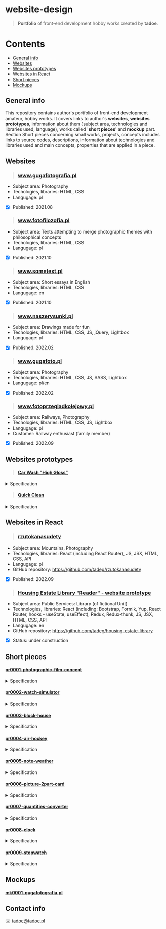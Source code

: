 # website-design
> **Portfolio** of front-end development hobby works created by **tadoe**.

# Contents
* [General info](#general-info)
* [Websites](#websites)
* [Websites prototypes](#websites-prototypes)
* [Websites in React](#websites-in-react)
* [Short pieces](#short-pieces)
* [Mockups](#mockups)

## General info 
This repository contains author's portfolio of front-end development amateur, hobby works. It covers links to author's **websites**, **websites prototypes**, information about them (subject area, technologies and libraries used, language), works called '**short pieces**' and **mockup** part. Section Short pieces concerning small works, projects, concepts includes links to source codes, descriptions, information about technologies and libraries used and main concepts, properties that are applied in a piece.

## Websites

> ### www.gugafotografia.pl
  - Subject area: Photography
  - Techologies, libraries: HTML, CSS
  - Langugage: pl
  - [x] Published: 2021.08

> ### www.fotofilozofia.pl
  - Subject area: Texts attempting to merge photographic themes with philosophical concepts
  - Techologies, libraries: HTML, CSS
  - Langugage: pl
  - [x] Published: 2021.10
  
  > ### www.sometext.pl
  - Subject area: Short essays in English
  - Techologies, libraries: HTML, CSS
  - Langugage: en
  - [x] Published: 2021.10
  
> ### www.naszerysunki.pl
  - Subject area: Drawings made for fun
  - Techologies, libraries: HTML, CSS, JS, jQuery, Lightbox
  - Langugage: pl
  - [x] Published: 2022.02

> ### www.gugafoto.pl
  - Subject area: Photography
  - Techologies, libraries: HTML, CSS, JS, SASS, Lightbox
  - Langugage: pl/en
  - [x] Published: 2022.02

> ### www.fotoprzegladkolejowy.pl
  - Subject area: Railways, Photography
  - Techologies, libraries: HTML, CSS, JS, Lightbox
  - Langugage: pl
  - Customer: Railway enthusiast (family member)
  - [x] Published: 2022.09
  
## Websites prototypes

> #### [Car Wash "High Gloss"](http://www.tadoe.pl/prototypes/carwash/index.html)
<details>
<summary>Specification</summary>
<ul>
<li>Subject area: Business Services: Car Washing (of fictional Business Unit)</li>
<li>Technologies, libraries: HTML, CSS, JS</li>
<li>Langugage: en</li>
<li>Published: 2022.07</li>
</ul>
</details>

> #### [Quick Clean](http://www.tadoe.pl/prototypes/quickclean/index.html)
<details>
<summary>Specification</summary>
<ul>
<li>Subject area: Business Services: Furniture and car upholstery cleaning (of fictional Business Unit)</li>
<li>Technologies, libraries: HTML, CSS, JS</li>
<li>Langugage: en</li>
<li>Published: 2022.07</li>
</ul>
</details>

## Websites in React

> ### [rzutokanasudety](https://tadeg.github.io/rzutokanasudety)
  - Subject area: Mountains, Photography
  - Techologies, libraries: React (including React Router), JS, JSX, HTML, CSS, API
  - Langugage: pl
  - GitHub repository: https://github.com/tadeg/rzutokanasudety
  - [x] Published: 2022.09

> ### [Housing Estate Library "Reader" - website prototype](https://tadeg.github.io/housing-estate-library/)
  - Subject area: Public Services: Library (of fictional Unit)
  - Technologies, libraries: React (including: Bootstrap, Formik, Yup, React Router, hooks - useState, useEffect), Redux, Redux-thunk, JS, JSX, HTML, CSS, API
  - Langugage: en
  - GitHub repository: https://github.com/tadeg/housing-estate-library
  - [x] Status: under construction

## Short pieces 

#### [pr0001-photographic-film-concept](https://github.com/tadeg/website-design/tree/main/pr0001-photographic-film-concept)
<details>
<summary>Specification</summary>
<ul>
<li>Description: The concept of images placing on the website using a design of an old, analog photographic film</li>
<li>Technologies, libraries: HTML, CSS</li>
<li>Main concepts, properties: position, float</li>
<li>Published: 2022.02</li>
</ul>
</details>

#### [pr0002-watch-simulator](https://github.com/tadeg/website-design/tree/main/pr0002-watch-simulator)
<details>
<summary>Specification</summary>
<ul>
<li>Description: An animation of a rotating element drawn in the shape of a watch hand</li>
<li>Technologies, libraries: HTML, CSS, jQuery</li>
<li>Main concepts, properties: position, transform, linear-gradient</li>
<li>Published: 2022.03</li>
</ul>
</details>

#### [pr0003-block-house](https://github.com/tadeg/website-design/tree/main/pr0003-block-house)
<details>
<summary>Specification</summary>
<ul>
<li>Description: An animation of a block house building</li>
<li>Technologies, libraries: HTML, CSS, jQuery</li>
<li>Main concepts, properties: position, transform</li>
<li>Published: 2022.04</li>
</ul>
</details>

#### [pr0004-air-hockey](https://github.com/tadeg/website-design/tree/main/pr0004-air-hockey)
<details>
<summary>Specification</summary>
<ul>
<li>Description: An animation of an air hockey game</li>
<li>Technologies, libraries: HTML, CSS, jQuery</li>
<li>Main concepts, properties: keyframes, animation, position, transform, linear-gradient</li>
<li>Published: 2022.04</li>
</ul>
</details>

#### [pr0005-note-weather](https://github.com/tadeg/website-design/tree/main/pr0005-note-weather)
<details>
<summary>Specification</summary>
<ul>
<li>Description: Notes and todo list with weather information section and some ideas displayed in random mode</li>
<li>Technologies, libraries: HTML, CSS, JS, API</li>
<li>Main concepts, properties: flexbox, input, axios (get, then, catch), createElement, append, e.target</li>
<li>Published: 2022.04</li>
</ul>
</details>

#### [pr0006-picture-2part-card](https://github.com/tadeg/website-design/tree/main/pr0006-picture-2part-card)
<details>
<summary>Specification</summary>
<ul>
<li>Description: Two-part card with animations that uses 3d effect</li>
<li>Technologies, libraries: HTML, CSS, JS</li>
<li>Main concepts, properties: perspective, transform-style: preserve-3d, flexbox, keyframes, animation, position</li>
<li>Published: 2022.04</li>
</ul>
</details>

#### [pr0007-quantities-converter](https://github.com/tadeg/website-design/tree/main/pr0007-quantities-converter)
<details>
<summary>Specification</summary>
<ul>
<li>Description: Converter of physical quantities (Meters to Feet, Centimeters to Inches, Kilometers to Miles, Celsius to Fahrenheit, Kilograms to Pounds, Grams to Ounces)</li>
<li>Technologies, libraries: HTML, CSS, JS</li>
<li>Main concepts, properties: flexbox, input, innerHTML, physical conversion formulas</li>
<li>Published: 2022.05</li>
</ul>
</details>

#### [pr0008-clock](https://github.com/tadeg/website-design/tree/main/pr0008-clock)
<details>
<summary>Specification</summary>
<ul>
<li>Description: Clock</li>
<li>Technologies, libraries: HTML, CSS, JS</li>
<li>Main concepts, properties: flexbox, transform, new Date, getHours, getMinutes, getSeconds</li>
<li>Published: 2022.05</li>
</ul>
</details>

#### [pr0009-stopwatch](https://github.com/tadeg/website-design/tree/main/pr0009-stopwatch)
<details>
<summary>Specification</summary>
<ul>
<li>Description: Stopwatch</li>
<li>Technologies, libraries: HTML, CSS, JS</li>
<li>Main concepts, properties: flexbox, transform, setInterval</li>
<li>Published: 2023.01</li>
</ul>
</details>

## Mockups
#### [mk0001-gugafotografia.pl](https://github.com/tadeg/website-design/tree/main/mockups/mk0001-gugafotografia.pl)

## Contact info
✉️ tadoe@tadoe.pl

